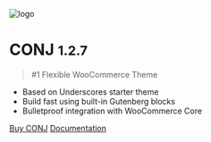 ![logo](img/mypreview-logo.png)

# CONJ <small>1.2.7</small>

> #1 Flexible WooCommerce Theme

- Based on Underscores starter theme
- Build fast using built-in Gutenberg blocks
- Bulletproof integration with WooCommerce Core


[Buy CONJ](https://themeforest.net/item/conj-ecommerce-wordpress-theme/21935639?ref=mypreview)
[Documentation](#conj-ecommerce-wordpress-theme)
